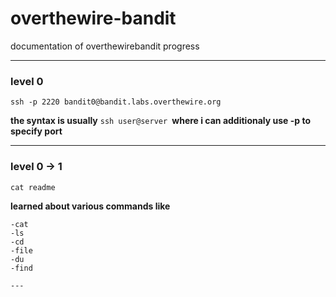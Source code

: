 # overthewire-bandit
documentation of overthewirebandit progress

---


### level 0

`ssh -p 2220 bandit0@bandit.labs.overthewire.org`

**the syntax is usually**  `ssh user@server `**where i can additionaly use -p to specify port**


----

### level 0 -> 1

` cat readme `

**learned about various commands like**

    -cat
    -ls
    -cd
    -file
    -du
    -find

    ---

